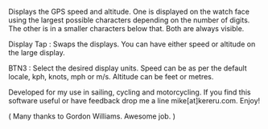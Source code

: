 Displays the GPS speed and altitude. One is displayed on the watch face using the largest possible characters depending on the number of digits. The other is in a smaller characters below that. Both are always visible.

Display Tap : Swaps the displays. You can have either speed or altitude on the large display.

BTN3 : Select the desired display units. Speed can be as per the default locale, kph, knots, mph or m/s. Altitude can be feet or metres.

Developed for my use in sailing, cycling and motorcycling. If you find this software useful or have feedback drop me a line mike[at]kereru.com. Enjoy!

( Many thanks to Gordon Williams. Awesome job. )
